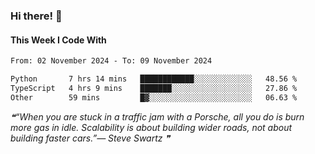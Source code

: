 ### Hi there! 👋

#### This Week I Code With
<!--START_SECTION:waka-->

```txt
From: 02 November 2024 - To: 09 November 2024

Python       7 hrs 14 mins   ████████████░░░░░░░░░░░░░   48.56 %
TypeScript   4 hrs 9 mins    ███████░░░░░░░░░░░░░░░░░░   27.86 %
Other        59 mins         █▓░░░░░░░░░░░░░░░░░░░░░░░   06.63 %
```

<!--END_SECTION:waka-->

<!--STARTS_HERE_QUOTE_README-->
<i>❝“When you are stuck in a traffic jam with a Porsche, all you do is burn more gas in idle.  Scalability is about building wider roads, not about building faster cars.”— Steve Swartz   ❞</i>
<!--ENDS_HERE_QUOTE_README-->

